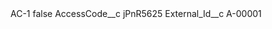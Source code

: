 <?xml version="1.0" encoding="UTF-8"?>
<CustomMetadata xmlns="http://soap.sforce.com/2006/04/metadata" xmlns:xsi="http://www.w3.org/2001/XMLSchema-instance" xmlns:xsd="http://www.w3.org/2001/XMLSchema">
    <label>AC-1</label>
    <protected>false</protected>
    <values>
        <field>AccessCode__c</field>
        <value xsi:type="xsd:string">jPnR5625</value>
    </values>
    <values>
        <field>External_Id__c</field>
        <value xsi:type="xsd:string">A-00001</value>
    </values>
</CustomMetadata>

